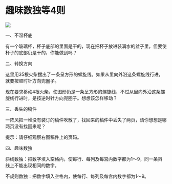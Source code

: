 # 趣味数独等4则

![](http://www.yilinzazhi.com/images/yili/yili201224/yili20122483.jpg)

一、不湿杯底

有一个玻璃杯，杯子底部的里面是干的，现在把杯子放进装满水的盆子里，但要使杯子的底部仍是干的，你能做到吗？

二、转换方向

这里用35根火柴摆出了一条呈方形的螺旋线。如果从里向外沿这条螺旋线行进，就要按顺时针方向兜圈子。

现在要求移动4根火柴，使图形仍是一条呈方形的螺旋线，不过从里向外沿这条螺旋线行进时，是按逆时针方向兜圈子。想想该怎样移动？

三、丢失的稿件

一阵风把一堆没有装订的稿件吹散了，找回来的稿件中丢失了两页，请你想想是哪两页没有找回来呢？

提示：请仔细观察右图稿件上的页码。

四、趣味数独

斜线数独：把数字填入空格内，使每行、每列及每宫内数字都为1～9，同一条斜线上不能出现相同的数字。

不规则数独：把数字填入空格内，使每行、每列及每宫内数字都为1～9。